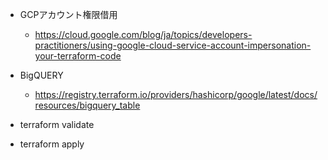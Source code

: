 - GCPアカウント権限借用
    - https://cloud.google.com/blog/ja/topics/developers-practitioners/using-google-cloud-service-account-impersonation-your-terraform-code
- BigQUERY
    - https://registry.terraform.io/providers/hashicorp/google/latest/docs/resources/bigquery_table


- terraform validate
- terraform apply